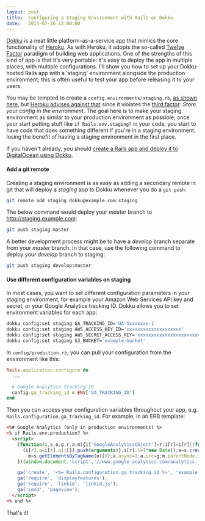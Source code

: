 ```yaml
---
layout: post
title:  Configuring a Staging Environment with Rails on Dokku
date:   2014-07-26 12:00:00
---
```


[Dokku][] is a neat little platform-as-a-service app that mimics the core functionality of [Heroku][]. As with Heroku, it adopts the so-called [Twelve Factor](http://12factor.net/) paradigm of building web applications. One of the strengths of this kind of app is that it's very portable: it's easy to deploy the app in multiple places, with multiple configurations. I'll show you how to set up your Dokku-hosted Rails app with a 'staging' environment alongside the production environment; this is often useful to test your app before releasing it to your users.

You may be tempted to create a `config.environments/staging.rb`, [as shown here](http://stackoverflow.com/questions/19344267/adding-a-staging-environment-to-the-workflow), but [Heroku advises against that](https://devcenter.heroku.com/articles/deploying-to-a-custom-rails-environment) since it violates the [third factor](http://12factor.net/config): _Store your config in the environment_. The goal here is to make your staging environment as similar to your production environment as possible; once your start putting stuff like `if Rails.env.staging?` in your code, you start to have code that does something different if you're in a staging environment, losing the benefit of having a staging environment in the first place.

If you haven't already, you should [create a Rails app and deploy it to DigitalOcean using Dokku](https://www.digitalocean.com/community/tutorials/how-to-use-the-dokku-one-click-digitalocean-image-to-run-a-ruby-on-rails-app).

#### Add a git remote

Creating a staging environment is as easy as adding a secondary remote in git that will deploy a _staging_ app to Dokku whenever you do a `git push`:

```bash
git remote add staging dokku@example.com:staging
```

The below command would deploy your _master_ branch to <http://staging.example.com>:

```bash
git push staging master
```

A better development process might be to have a _develop_ branch separate from your _master_ branch. In that case, use the following command to deploy your _develop_ branch to staging:

```bash
git push staging develop:master
```

#### Use different configuration variables on staging

In most cases, you want to set different configuration parameters in your staging environment, for example your Amazon Web Services API key and secret, or your Google Analytics tracking ID. Dokku allows you to set environment variables for each app:

```bash
dokku config:set staging GA_TRACKING_ID='UA-5xxxxxxx-1'
dokku config:set staging AWS_ACCESS_KEY_ID='xxxxxxxxxxxxxxxxxxxx'
dokku config:set staging AWS_SECRET_ACCESS_KEY='xxxxxxxxxxxxxxxxxxxxxxxxxxxxxxxxxxxxxxxx'
dokku config:set staging S3_BUCKET='example-bucket'
```

In `config/production.rb`, you can pull your configuration from the environment like this:

```ruby
Rails.application.configure do
  ...

  # Google Analytics tracking ID
  config.ga_tracking_id = ENV['GA_TRACKING_ID']
end
```

Then you can access your configuration variables throughout your app, e.g. `Rails.configuration.ga_tracking_id`. For example, in an ERB template:

```html
<%# Google Analytics (only in production environments) %>
<% if Rails.env.production? %>
  <script>
    (function(i,s,o,g,r,a,m){i['GoogleAnalyticsObject']=r;i[r]=i[r]||function(){
      (i[r].q=i[r].q||[]).push(arguments)},i[r].l=1*new Date();a=s.createElement(o),
        m=s.getElementsByTagName(o)[0];a.async=1;a.src=g;m.parentNode.insertBefore(a,m)
    })(window,document,'script','//www.google-analytics.com/analytics.js','ga');

    ga('create', '<%= Rails.configuration.ga_tracking_id %>', 'example.com');
    ga('require', 'displayfeatures');
    ga('require', 'linkid', 'linkid.js');
    ga('send', 'pageview');
  </script>
<% end %>
```

That's it!

[dokku]:  https://github.com/progrium/dokku
[heroku]: https://www.heroku.com/